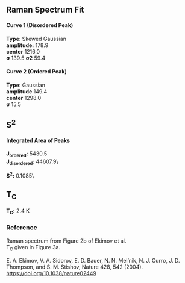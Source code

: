 ## Raman Spectrum Fit

#### Curve 1 (Disordered Peak)
**Type**: Skewed Gaussian\
**amplitude:** 178.9\
**center** 1216.0\
**σ** 139.5
**σ2** 59.4


#### Curve 2 (Ordered Peak)
**Type**: Gaussian\
**amplitude** 149.4\
**center** 1298.0\
**σ** 15.5


## S<sup>2</sup>

#### Integrated Area of Peaks
**J<sub>ordered</sub>:** 5430.5\
**J<sub>disordered</sub>:** 44607.9\

**S<sup>2</sup>:** 0.1085\

## T<sub>C</sub>
**T<sub>C</sub>:**  2.4 K


### Reference
Raman spectrum from Figure 2b of Ekimov et al.\
T<sub>C</sub> given in Figure 3a.


E. A. Ekimov, V. A. Sidorov, E. D. Bauer, N. N. Mel’nik, N. J. Curro, J. D. Thompson, and S. M. Stishov, Nature 428, 542 (2004).\
https://doi.org/10.1038/nature02449
